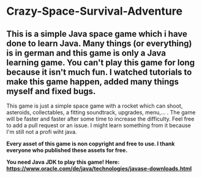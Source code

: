 # Crazy-Space-Survival-Adventure

## This is a simple Java space game which i have done to learn Java. Many things (or everything) is in german and this game is only a Java learning game. You can't play this game for long because it isn't much fun. I watched tutorials to make this game happen, added many things myself and fixed bugs. 

This game is just a simple space game with a rocket which can shoot, asteroids, collectables, a fitting soundtrack, upgrades, menu,... . 
The game will be faster and faster after some time to increase the difficulty.
Feel free to add a pull request or an issue. I might learn something from it because I'm still not a profi wiht java.

**Every asset of this game is non copyright and free to use. I thank everyone who published these assets for free.**

**You need Java JDK to play this game! Here: https://www.oracle.com/de/java/technologies/javase-downloads.html**
